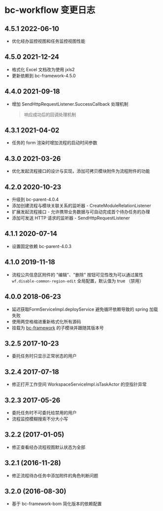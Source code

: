 ﻿# bc-workflow 变更日志

## 4.5.1 2022-06-10

- 优化经办监控视图和任务监控视图性能

## 4.5.0 2021-12-24

- 格式化 Excel 文档改为使用 jxls2
- 更新依赖到 bc-framework-4.5.0

## 4.4.0 2021-09-18

- 增加 SendHttpRequestListener.SuccessCallback 处理机制
    > 响应成功后的回调处理机制

## 4.3.1 2021-04-02

- 任务的 form 渲染时增加流程的启动时间参数

## 4.3.0 2021-03-26

- 优化发起流程接口的设计与实现，添加可拷贝模块附件为流程附件的功能

## 4.2.0 2020-10-23

- 升级到 bc-parent-4.0.4
- 添加创建流程与模块关联关系的监听器 - CreateModuleRelationListener
- 扩展发起流程接口 - 允许携带业务数据与可自动完成首个待办任务的办理
- 添加可发送 HTTP 请求的监听器 - SendHttpRequestListener

## 4.1.1 2020-07-14

- 设置固定依赖 bc-parent-4.0.3

## 4.1.0 2019-11-18

- 流程公共信息区附件的 "编辑"、"删除" 按钮可见性改为可以通过属性 `wf.disable-common-region-edit` 全局配置，默认值为 true （禁用）

## 4.0.0 2018-06-23

- 延迟获取FormServiceImpl.deployService 避免循环依赖导致的 spring 加载失败
- 使用两空格缩进重新格式化所有源码
- 挂载为 [bc-framework] 的子模块并跟随其版本号

## 3.2.5 2017-10-23

- 委托任务时只显示正常状态的用户

## 3.2.4 2017-07-18

- 修正打开工作空间 WorkspaceServiceImpl.isTaskActor 的空指针异常

## 3.2.3 2017-05-26

- 委托任务时不可委托给禁用的用户
- 流程监控模糊搜索不分大小写

## 3.2.2 (2017-01-05)

- 修正查看经办流程视图默认状态为全部

## 3.2.1 (2016-11-28)

- 修正流程待办任务中添加附件的角色判断问题

## 3.2.0 (2016-08-30)

- 基于 bc-framework-bom 简化版本的依赖配置


[bc-framework]: https://github.com/bcsoft/bc-framework
